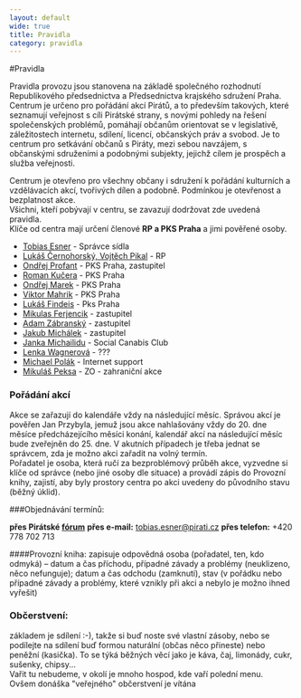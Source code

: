 ```yaml
---
layout: default
wide: true
title: Pravidla
category: pravidla
---
```

#Pravidla

Pravidla provozu jsou stanovena na základě společného rozhodnutí Republikového předsednictva a Předsednictva krajského sdružení Praha.
Centrum je určeno pro pořádání akcí Pirátů, a to především takových, které seznamují veřejnost s cíli Pirátské strany, s novými pohledy na řešení společenských problémů, pomáhají občanům orientovat se v legislativě, záležitostech internetu, sdílení, licencí, občanských práv a svobod. Je to centrum pro setkávání občanů s Piráty, mezi sebou navzájem, s občanskými sdruženími a podobnými subjekty, jejichž cílem je prospěch a služba veřejnosti.

Centrum je otevřeno pro všechny občany i sdružení k pořádání kulturních a vzdělávacích akcí, tvořivých dílen a podobně. Podmínkou je otevřenost a bezplatnost akce.  
Všichni, kteří pobývají v centru, se zavazují dodržovat zde uvedená pravidla.  
Klíče od centra mají určení členové **RP a PKS Praha** a jimi pověřené osoby.

  * [Tobias Esner] - Správce sídla
  * [Lukáš Černohorský, Vojtěch Pikal] - RP
  * [Ondřej Profant] - PKS Praha, zastupitel
  * [Roman Kučera] - PKS Praha
  * [Ondřej Marek] - PKS Praha
  * [Viktor Mahrik] - PKS Praha
  * [Lukáš Findeis] - Pks Praha
  * [Mikulas Ferjencik] - zastupitel
  * [Adam Zábranský] - zastupitel
  * [Jakub Michálek] - zastupitel
  * [Janka Michailidu] - Social Canabis Club
  * [Lenka Wagnerová] - ???
  * [Michael Polák] - Internet support
  * [Mikuláš Peksa] - ZO - zahraniční akce

### Pořádání akcí

Akce se zařazují do kalendáře vždy na následující měsíc. Správou akcí je pověřen Jan Przybyla, jemuž jsou akce nahlašovány vždy do 20. dne měsíce předcházejícího měsíci konání, kalendář akcí na následující měsíc bude zveřejněn do 25. dne. V akutních případech je třeba jednat se správcem, zda je možno akci zařadit na volný termín.  
Pořadatel je osoba, která ručí za bezproblémový průběh akce, vyzvedne si klíče od správce (nebo jiné osoby dle situace) a provádí zápis do Provozní knihy, zajistí, aby byly prostory centra po akci uvedeny do původního stavu (běžný úklid).  

###Objednávání termínů:

**přes Pirátské [fórum]**
**přes e-mail:** tobias.esner@pirati.cz
**přes telefon:** +420 778 702 713

####Provozní kniha:
zapisuje odpovědná osoba (pořadatel, ten, kdo odmyká) – datum a čas příchodu, případné závady a problémy (neuklizeno, něco nefunguje); datum a čas odchodu (zamknutí), stav (v pořádku nebo případné závady a problémy, které vznikly při akci a nebylo je možno ihned vyřešit)  

### Občerstvení:
základem je sdílení :-), takže si buď noste své vlastní zásoby, nebo se podílejte na sdílení buď formou naturální (občas něco přineste) nebo peněžní (kasička). To se týká běžných věcí jako je káva, čaj, limonády, cukr, sušenky, chipsy...  
Vařit tu nebudeme, v okolí je mnoho hospod, kde vaří polední menu.  
Ovšem donáška "veřejného" občerstvení je vítána

[fórum]: https://forum.pirati.cz/kajuta-praha-f686/zadost-o-zarazeni-do-programu-t21961.html
[Tobias Esner]: http://http://www.pirati.cz/lide/tobias_esner
[Lukáš Černohorský, Vojtěch Pikal]: http://http://www.pirati.cz/rp/start
[Ondřej Profant]: http://http://www.pirati.cz/lide/ondre_profant
[Roman Kučera]: http://http://www.pirati.cz/lide/roman_kucera
[Ondřej Marek]: http://http://www.pirati.cz/lide/ondrej_marek
[Viktor Mahrik]: http://http://www.pirati.cz/lide/viktor_mahrik
[Mikulas Ferjencik]: http://http://www.pirati.cz/lide/mikulas_ferjencik
[Adam Zábranský]: http://http://www.pirati.cz/lide/adam_zabramsky
[Jakub Michálek]: http://http://www.pirati.cz/lide/jakub_michalek
[Janka Michailidu]: http://http://www.pirati.cz/lide/janka_michailidu
[Lenka Wagnerová]: http://http://www.pirati.cz/lide/lenka_wagnerova
[Michael Polák]: http://http://www.pirati.cz/lide/michael_polak
[Mikuláš Peksa]: http://http://www.pirati.cz/lide/mikulas_peksa
[Lukáš Findeis]: http://http://www.pirati.cz/lide/lukas_findeis
